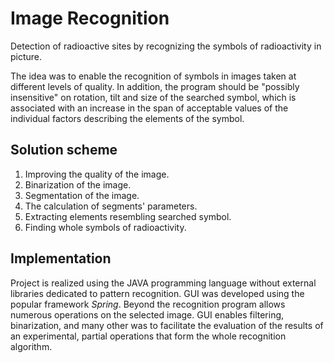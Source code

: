 Image Recognition
=================

Detection of radioactive sites by recognizing the symbols of radioactivity in picture.

The idea was to enable the recognition of symbols in images taken at different levels of quality. In addition, the program should be "possibly insensitive" on rotation, tilt and size of the searched symbol, which is associated with an increase in the span of acceptable values of the individual factors describing the elements of the symbol.

Solution scheme
--------------
1. Improving the quality of the image.
2. Binarization of the image.
3. Segmentation of the image.
4. The calculation of segments' parameters.
5. Extracting elements resembling searched symbol.
6. Finding whole symbols of radioactivity.

Implementation
--------------
Project is realized using the JAVA programming language without external libraries dedicated to pattern recognition. GUI was developed using the popular framework *Spring*. Beyond the recognition program allows numerous operations on the selected image. GUI  enables filtering, binarization, and many other was to facilitate the evaluation of the results of an experimental, partial operations that form the whole recognition algorithm.
